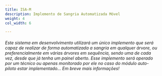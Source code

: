 ```yaml
---
title: ISA-M
description: Implemento de Sangria Automatizada Móvel
weight: 4
col_width: 6

---
```

###### Este sistema em desenvolvimento utilizará um único implemento que será capaz de realizar de forma automatizada a sangria em qualquer árvore, ou preferencialmente em várias árvores em sequência, sendo uma de cada vez, desde que já tenha um painel aberto. Esse implemento será operado por um técnico ou apenas monitorado por ele no caso do módulo auto-piloto estar implementado... Em breve mais informações!